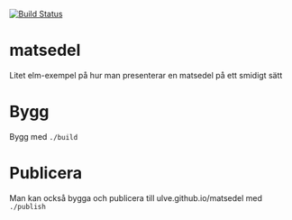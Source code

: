 [![Build Status](https://travis-ci.org/ulve/matsedel.svg?branch=master)](https://travis-ci.org/ulve/matsedel)

# matsedel
Litet elm-exempel på hur man presenterar en matsedel på ett smidigt sätt


# Bygg

Bygg med `./build`

# Publicera

Man kan också bygga och publicera till ulve.github.io/matsedel med `./publish`

